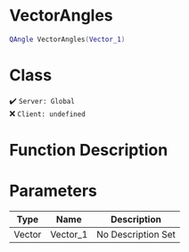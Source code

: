 # VectorAngles
```lua
QAngle VectorAngles(Vector_1)
```
# Class
✔️ `Server: Global`  
❌ `Client: undefined`  

# Function Description

# Parameters
Type|Name|Description
--|--|--
Vector|Vector_1|No Description Set
